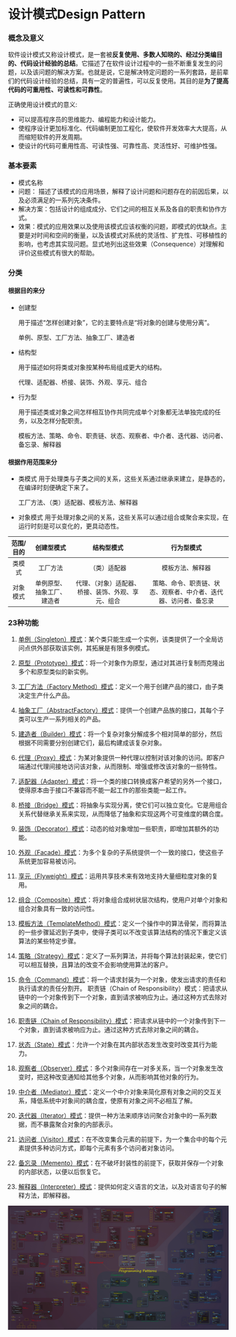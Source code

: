 # 设计模式Design Pattern

### 概念及意义

软件设计模式又称设计模式，是一套被**反复使用、多数人知晓的、经过分类编目的、代码设计经验的总结**。它描述了在软件设计过程中的一些不断重复发生的问题，以及该问题的解决方案。也就是说，它是解决特定问题的一系列套路，是前辈们的代码设计经验的总结，具有一定的普遍性，可以反复使用。其目的是**为了提高代码的可重用性、可读性和可靠性**。

正确使用设计模式的意义:

- 可以提高程序员的思维能力、编程能力和设计能力。
- 使程序设计更加标准化、代码编制更加工程化，使软件开发效率大大提高，从而缩短软件的开发周期。
- 使设计的代码可重用性高、可读性强、可靠性高、灵活性好、可维护性强。
  
### 基本要素

- 模式名称
- 问题： 描述了该模式的应用场景，解释了设计问题和问题存在的前因后果，以及必须满足的一系列先决条件。
- 解决方案：包括设计的组成成分、它们之间的相互关系及各自的职责和协作方式。
- 效果：模式的应用效果以及使用该模式应该权衡的问题，即模式的优缺点。主要是对时间和空间的衡量，以及该模式对系统的灵活性、扩充性、可移植性的影响，也考虑其实现问题。显式地列出这些效果（Consequence）对理解和评价这些模式有很大的帮助。

### 分类

#### 根据目的来分

- 创建型
  
    用于描述“怎样创建对象”，它的主要特点是“将对象的创建与使用分离”。

    单例、原型、工厂方法、抽象工厂、建造者

- 结构型
    
    用于描述如何将类或对象按某种布局组成更大的结构。

    代理、适配器、桥接、装饰、外观、享元、组合

- 行为型
    
    用于描述类或对象之间怎样相互协作共同完成单个对象都无法单独完成的任务，以及怎样分配职责。

    模板方法、策略、命令、职责链、状态、观察者、中介者、迭代器、访问者、备忘录、解释器

#### 根据作用范围来分

- 类模式
    用于处理类与子类之间的关系，这些关系通过继承来建立，是静态的，在编译时刻便确定下来了。

    工厂方法、（类）适配器、模板方法、解释器
    
- 对象模式
    用于处理对象之间的关系，这些关系可以通过组合或聚合来实现，在运行时刻是可以变化的，更具动态性。



|范围/目的|创建型模式|结构型模式|行为型模式|
|:---:|:---:|:---:|:---:|
|类模式|工厂方法|（类）适配器|模板方法、解释器|
|对象模式|单例原型、抽象工厂、建造者|代理、（对象）适配器、桥接、装饰、外观、享元、组合|策略、命令、职责链、状态、观察者、中介者、迭代器、访问者、备忘录|


### 23种功能

1. [单例（Singleton）模式](singleton.md)：某个类只能生成一个实例，该类提供了一个全局访问点供外部获取该实例，其拓展是有限多例模式。

2. [原型（Prototype）模式](prototype.md)：将一个对象作为原型，通过对其进行复制而克隆出多个和原型类似的新实例。

3. [工厂方法（Factory Method）模式](factory-method.md)：定义一个用于创建产品的接口，由子类决定生产什么产品。

4. [抽象工厂（AbstractFactory）模式](abstract-factory.md)：提供一个创建产品族的接口，其每个子类可以生产一系列相关的产品。
   
5. [建造者（Builder）模式](builder.md)：将一个复杂对象分解成多个相对简单的部分，然后根据不同需要分别创建它们，最后构建成该复杂对象。

6. [代理（Proxy）模式](proxy.md)：为某对象提供一种代理以控制对该对象的访问。即客户端通过代理间接地访问该对象，从而限制、增强或修改该对象的一些特性。

7. [适配器（Adapter）模式](adapter.md)：将一个类的接口转换成客户希望的另外一个接口，使得原本由于接口不兼容而不能一起工作的那些类能一起工作。

8. [桥接（Bridge）模式](bridge.md)：将抽象与实现分离，使它们可以独立变化。它是用组合关系代替继承关系来实现，从而降低了抽象和实现这两个可变维度的耦合度。

9. [装饰（Decorator）模式](decorator.md)：动态的给对象增加一些职责，即增加其额外的功能。

10. [外观（Facade）模式](facade.md)：为多个复杂的子系统提供一个一致的接口，使这些子系统更加容易被访问。

11. [享元（Flyweight）模式](flyweight.md)：运用共享技术来有效地支持大量细粒度对象的复用。

12. [组合（Composite）模式](composite.md)：将对象组合成树状层次结构，使用户对单个对象和组合对象具有一致的访问性。

13. [模板方法（TemplateMethod）模式](template-method.md)：定义一个操作中的算法骨架，而将算法的一些步骤延迟到子类中，使得子类可以不改变该算法结构的情况下重定义该算法的某些特定步骤。

14. [策略（Strategy）模式](strategy.md)：定义了一系列算法，并将每个算法封装起来，使它们可以相互替换，且算法的改变不会影响使用算法的客户。

15. [命令（Command）模式](command.md)：将一个请求封装为一个对象，使发出请求的责任和执行请求的责任分割开。
职责链（Chain of Responsibility）模式：把请求从链中的一个对象传到下一个对象，直到请求被响应为止。通过这种方式去除对象之间的耦合。

16. [职责链（Chain of Responsibility）模式](chain-of-responsibility.md)：把请求从链中的一个对象传到下一个对象，直到请求被响应为止。通过这种方式去除对象之间的耦合。
    
17. [状态（State）模式](state.md)：允许一个对象在其内部状态发生改变时改变其行为能力。
    
18. [观察者（Observer）模式](observer.md)：多个对象间存在一对多关系，当一个对象发生改变时，把这种改变通知给其他多个对象，从而影响其他对象的行为。

19. [中介者（Mediator）模式](mediator.md)：定义一个中介对象来简化原有对象之间的交互关系，降低系统中对象间的耦合度，使原有对象之间不必相互了解。

20. [迭代器（Iterator）模式](iterator.md)：提供一种方法来顺序访问聚合对象中的一系列数据，而不暴露聚合对象的内部表示。

21. [访问者（Visitor）模式](visitor.md)：在不改变集合元素的前提下，为一个集合中的每个元素提供多种访问方式，即每个元素有多个访问者对象访问。

22. [备忘录（Memento）模式](memento.md)：在不破坏封装性的前提下，获取并保存一个对象的内部状态，以便以后恢复它。

23. [解释器（Interpreter）模式](interpreter.md)：提供如何定义语言的文法，以及对语言句子的解释方法，即解释器。

![DesignPattern](img/ProgrammingPatterns.jpg)